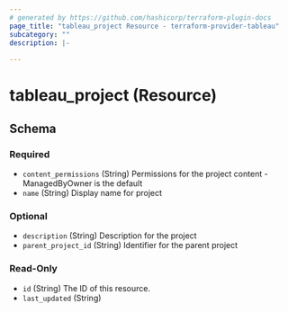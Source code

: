 ```yaml
---
# generated by https://github.com/hashicorp/terraform-plugin-docs
page_title: "tableau_project Resource - terraform-provider-tableau"
subcategory: ""
description: |-
  
---
```


# tableau_project (Resource)





<!-- schema generated by tfplugindocs -->
## Schema

### Required

- `content_permissions` (String) Permissions for the project content - ManagedByOwner is the default
- `name` (String) Display name for project

### Optional

- `description` (String) Description for the project
- `parent_project_id` (String) Identifier for the parent project

### Read-Only

- `id` (String) The ID of this resource.
- `last_updated` (String)


